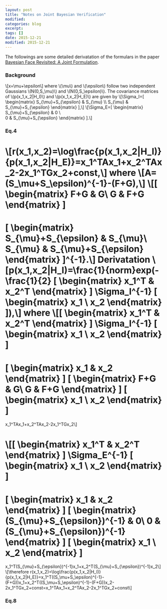 ```yaml
---
layout: post
title: "Notes on Joint Bayesian Verification"
modified:
categories: blog
excerpt:
tags: []
date: 2015-12-21
modified: 2015-12-21
---
```


The followings are some detailed derivatation of the formulars in the paper 
[Bayesian Face Revisited: A Joint Formulation](https://www.microsoft.com/en-us/research/publication/bayesian-face-revisited-a-joint-formulation/).  

### Background
\\[x=\mu+\epsilon\\]
where \\(\mu\\) and \\(\epsilon\\) follow two independent Gaussians \\(N(0,S_\mu)\\) and \\(N(0,S_\epsilon)\\).
The covariance matrices of \\(p(x_1,x_2|H_I)\\) and \\(p(x_1,x_2|H_E)\\) are given by
\\[\Sigma_I=\[ \begin{matrix} 
  S_{\mu}+S_{\epsilon} & S_{\mu} \\\\
  S_{\mu} & S_{\mu}+S_{\epsilon} \end{matrix} \],\\]
\\[\Sigma_E=\[ \begin{matrix} 
  S_{\mu}+S_{\epsilon} & 0 \\\
  0 & S_{\mu}+S_{\epsilon} \end{matrix} \].\\]

### Eq.4  
\\[r(x_1,x_2)=\log\frac{p(x_1,x_2|H_I)}{p(x_1,x_2|H_E)}=x_1^TAx_1+x_2^TAx_2-2x_1^TGx_2+const,\\]
where
\\[A=(S_\mu+S_\epsilon)^{-1}-(F+G),\\]
\\[\[ \begin{matrix} 
  F+G & G\\
  G & F+G 
\end{matrix} \]
=
\[ \begin{matrix} 
  S_{\mu}+S_{\epsilon} & S_{\mu}\\
  S_{\mu} & S_{\mu}+S_{\epsilon} 
\end{matrix} \]^{-1}.\\]
**Derivatation**
\\[p(x_1,x_2|H_I)=\frac{1}{norm}exp(-\frac{1}{2}
\[ \begin{matrix} 
  x_1^T & x_2^T
\end{matrix} \] 
\Sigma_I^{-1}
\[ \begin{matrix} 
  x_1 \\ x_2
\end{matrix} \]),\\]
where
\\[\[ \begin{matrix} 
  x_1^T & x_2^T
\end{matrix} \] 
\Sigma_I^{-1}
\[ \begin{matrix} 
  x_1 \\ x_2
\end{matrix} \]
=
\[ \begin{matrix} 
  x_1 & x_2
\end{matrix} \] 
\[ \begin{matrix} 
  F+G & G\\
  G & F+G 
\end{matrix} \]
\[ \begin{matrix} 
  x_1 \\ x_2
\end{matrix} \]
=
x_1^TAx_1+x_2^TAx_2-2x_1^TGx_2\\]

\\[\[ \begin{matrix} 
  x_1^T & x_2^T
\end{matrix} \] 
\Sigma_E^{-1}
\[ \begin{matrix} 
  x_1 \\ x_2
\end{matrix} \]
=
\[ \begin{matrix} 
  x_1 & x_2
\end{matrix} \] 
\[ \begin{matrix} 
  (S_{\mu}+S_{\epsilon})^{-1} & 0\\
  0 & (S_{\mu}+S_{\epsilon})^{-1}
\end{matrix} \]
\[ \begin{matrix} 
  x_1 \\ x_2
\end{matrix} \]
=
x_1^T(S_{\mu}+S_{\epsilon})^{-1}x_1+x_2^T(S_{\mu}+S_{\epsilon})^{-1}x_2\\]
\\[\therefore r(x_1,x_2)=\log\frac{p(x_1,x_2|H_I)}{p(x_1,x_2|H_E)}=x_1^T((S_\mu+S_\epsilon)^{-1}-(F+G))x_1+x_2^T((S_\mu+S_\epsilon)^{-1}-(F+G))x_2-2x_1^TGx_2+const=x_1^TAx_1+x_2^TAx_2-2x_1^TGx_2+const\\]

### Eq.8
